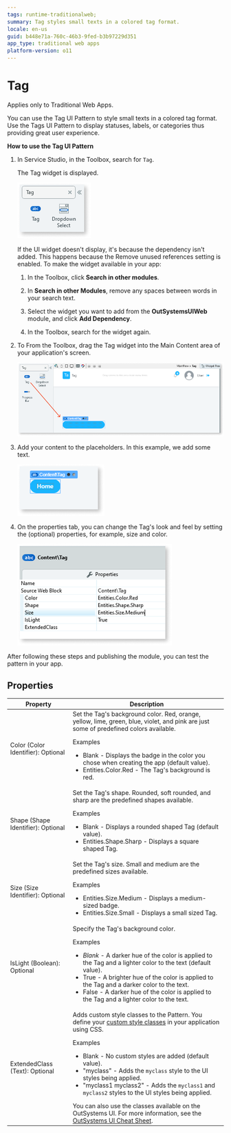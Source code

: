 ```yaml
---
tags: runtime-traditionalweb; 
summary: Tag styles small texts in a colored tag format.
locale: en-us
guid: b448e71a-760c-46b3-9fed-b3b97229d351
app_type: traditional web apps
platform-version: o11
---
```


# Tag

<div class="info" markdown="1">

Applies only to Traditional Web Apps.

</div>

You can use the Tag UI Pattern to style small texts in a colored tag format. Use the Tags UI Pattern to display statuses, labels, or categories thus providing great user experience.

**How to use the Tag UI Pattern**

1. In Service Studio, in the Toolbox, search for `Tag`.
  
    The Tag widget is displayed.

    ![](<images/tag-1-ss.png>)

    If the UI widget doesn't display, it's because the dependency isn't added. This happens because the Remove unused references setting is enabled. To make the widget available in your app:

    1. In the Toolbox, click **Search in other modules**.

    1. In **Search in other Modules**, remove any spaces between words in your search text.
    
    1. Select the widget you want to add from the **OutSystemsUIWeb** module, and click **Add Dependency**. 
    
    1. In the Toolbox, search for the widget again.

1. To From the Toolbox, drag the Tag widget into the Main Content area of your application's screen.

    ![](<images/tag-2-ss.png>)

1. Add your content to the placeholders. In this example, we add some text.

    ![](<images/tag-3-ss.png>)

1. On the properties tab, you can change the Tag's look and feel by setting the (optional) properties, for example, size and color.

    ![](<images/tag-4-ss.png>)

After following these steps and publishing the module, you can test the pattern in your app.

## Properties

| **Property** | **Description** |
|---|---|
| Color (Color Identifier): Optional | Set the Tag's background color. Red, orange, yellow, lime, green, blue, violet, and pink are just some of predefined colors available. <p>Examples <ul><li>Blank - Displays the badge in the color you chose when creating the app (default value).</li><li>Entities.Color.Red - The Tag's background is red.</li></ul></p> |
| Shape (Shape Identifier): Optional | Set the Tag's shape. Rounded, soft rounded, and sharp are the predefined shapes available. <p>Examples <ul><li>Blank - Displays a rounded shaped Tag (default value).</li><li>Entities.Shape.Sharp - Displays a square shaped Tag.</li></ul></p> |
| Size (Size Identifier): Optional | Set the Tag's size. Small and medium are the predefined sizes available. <p>Examples <ul><li>Entities.Size.Medium - Displays a medium-sized badge.</li><li>Entities.Size.Small - Displays a small sized Tag.</li></ul></p> |
| IsLight (Boolean): Optional | Specify the Tag's background color. <p>Examples <ul><li>_Blank_ - A darker hue of the color is applied to the Tag and a lighter color to the text (default value).</li><li>True - A brighter hue of the color is applied to the Tag and a darker color to the text.</li><li>False - A darker hue of the color is applied to the Tag and a lighter color to the text.</li></ul></p> |
| ExtendedClass (Text): Optional | Adds custom style classes to the Pattern. You define your [custom style classes](../../../../../develop/ui/look-feel/css.md) in your application using CSS. <p>Examples <ul><li>Blank - No custom styles are added (default value).</li><li>"myclass" - Adds the ``myclass`` style to the UI styles being applied.</li><li>"myclass1 myclass2" - Adds the ``myclass1`` and ``myclass2`` styles to the UI styles being applied.</li></ul></p>You can also use the classes available on the OutSystems UI. For more information, see the [OutSystems UI Cheat Sheet](https://outsystemsui.outsystems.com/OutSystemsUIWebsite/CheatSheet). |
